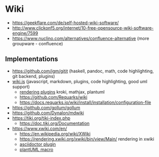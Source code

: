 # Wiki

* https://geekflare.com/de/self-hosted-wiki-software/
* http://www.clickonf5.org/internet/10-free-opensource-wiki-software-engine/7599
* https://www.nuclino.com/alternatives/confluence-alternative (more groupware - confluence)

## Implementations

* https://github.com/jgm/gitit (haskell, pandoc, math, code highlighting, git backend, plugins)
* [wiki.js](https://js.wiki/) (javascript, markdown, plugins, code highlighting, good uml support)
  + [rendering plugins](https://docs.requarks.io/rendering) kroki, mathjax, plantuml
  + https://github.com/Requarks/wiki
  + https://docs.requarks.io/wiki/install/installation/configuration-file
* https://github.com/gollum/gollum
* https://github.com/Dynalon/mdwiki
* https://tiki.org/tiki-index.php
  + https://doc.tiki.org/Documentation
* https://www.xwiki.com/en/
  + https://en.wikipedia.org/wiki/XWiki
  + https://rendering.xwiki.org/xwiki/bin/view/Main/ rendering in xwiki
  + [asciidoctor plugin](https://extensions.xwiki.org/xwiki/bin/view/Extension/AsciiDoc%20Syntax%201.0/)
  + [plantUML macro](https://extensions.xwiki.org/xwiki/bin/view/Extension/PlantUML%20Macro)
